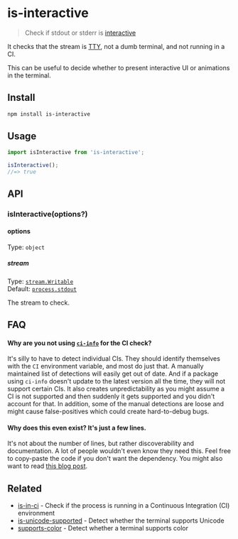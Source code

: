 # is-interactive

> Check if stdout or stderr is [interactive](https://unix.stackexchange.com/a/43389/7678)

It checks that the stream is [TTY](https://jameshfisher.com/2017/12/09/what-is-a-tty/), not a dumb terminal, and not running in a CI.

This can be useful to decide whether to present interactive UI or animations in the terminal.

## Install

```sh
npm install is-interactive
```

## Usage

```js
import isInteractive from 'is-interactive';

isInteractive();
//=> true
```

## API

### isInteractive(options?)

#### options

Type: `object`

##### stream

Type: [`stream.Writable`](https://nodejs.org/api/stream.html#stream_class_stream_writable)\
Default: [`process.stdout`](https://nodejs.org/api/process.html#process_process_stdout)

The stream to check.

## FAQ

#### Why are you not using [`ci-info`](https://github.com/watson/ci-info) for the CI check?

It's silly to have to detect individual CIs. They should identify themselves with the `CI` environment variable, and most do just that. A manually maintained list of detections will easily get out of date. And if a package using `ci-info` doesn't update to the latest version all the time, they will not support certain CIs. It also creates unpredictability as you might assume a CI is not supported and then suddenly it gets supported and you didn't account for that. In addition, some of the manual detections are loose and might cause false-positives which could create hard-to-debug bugs.

#### Why does this even exist? It's just a few lines.

It's not about the number of lines, but rather discoverability and documentation. A lot of people wouldn't even know they need this. Feel free to copy-paste the code if you don't want the dependency. You might also want to read [this blog post](https://sindresorhus.com/blog/small-focused-modules).

## Related

- [is-in-ci](https://github.com/sindresorhus/is-in-ci) - Check if the process is running in a Continuous Integration (CI) environment
- [is-unicode-supported](https://github.com/sindresorhus/is-unicode-supported) - Detect whether the terminal supports Unicode
- [supports-color](https://github.com/chalk/supports-color) - Detect whether a terminal supports color
